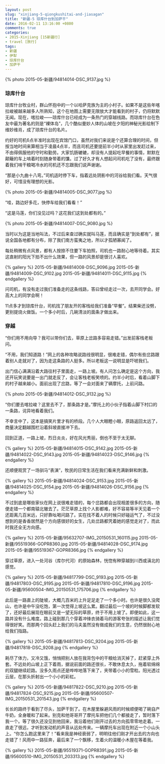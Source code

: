 ```yaml
---
layout: post
slug: "xinjiang-5-qiongkushitai-and-jiasagan"
title: "新疆-5 琼库什台到加萨干"
date: 2016-02-11 13:16:00 +0800
comments: true
categories:
- 2015-Xinjiang [15新疆行]
- travel [旅行]
tags:
- 新疆
- 伊犁
- 琼库什台
- 加萨干
---
```


{% photo 2015-05-新疆/94814014-DSC_9137.jpg %}

### 琼库什台

琼库什台牧业村，群山怀抱中的一个以哈萨克族为主的小村子。如果不是这些年喀拉峻被越来越多人所熟知，这个在地图上需要无限放大才能看到的村子，仍将默默无闻。现在，喀拉峻——琼库什台已经成为一条热门的穿越线路。而琼库什台在色友中最为著名的则是“裸体岛”，几个酷似曼妙人体的山坡在夕阳的神秘光影绘制下维妙维肖，成了琼库什台的名片。

约好的司机6点半准时出现在宾馆门口，虽然对我们来说是个还算合理的时间，但按当地时间来算相当于凌晨4点半，而且司机还要提前半小时从家里出发赶过来，不由得佩服他的守时和勤劳。大家饥肠辘辘，却没有人提起吃早餐的事情，默默在颠簸的车上啃着时刻随身带着的馕。过了好久才有人想起问司机吃了没有，最终跟着我们啃干粮喝冷水的司机还不忘跟我们说声谢谢。

<!-- more -->

“那是小九曲十八弯。”司机适时停下车，指着远处阴影中的河谷给我们看。天气很好，可惜没有理想的光影。

{% photo 2015-05-新疆/94814005-DSC_9077.jpg %}

“哇，路边好多花，快停车给我们看看！”

“这是马莲，你们没见过吗？这花我们这到处都有的。”

{% photo 2015-05-新疆/94814007-DSC_9080.jpg %}

当时以为这是当地叫法，不过后来查过确实就叫马莲，而且确实是“到处都有”，据说全国各地都有分布，除了我们南方蛮夷之地，所以才孤陋寡闻了。

每处稍微有点风景，都有人按捺不住要下车拍照，司机也一路耐心地等待着。其实这直射的阳光下拍不出什么效果，但一路的风景却是很讨人喜欢。

{% gallery %}
2015-05-新疆/94814008-DSC_9096.jpg
2015-05-新疆/94814009-DSC_9102.jpg
2015-05-新疆/94814011-DSC_9115.jpg
{% endgallery %}

问司机，有没有走过我们准备走的这条线路，答曰曾经走过一次，去开同学会。好高大上的同学会啊！

11点多才到琼库什台，司机找了朋友开的客栈给我们准备“早餐”。结果柴还没劈，更别提烧火做饭。一个多小时后，几碗清淡的面条才做出来。

### 穿越

“你们用不用向导？我可以带你们去，草原上岔路多容易走错。”出发前客栈老板问。

“不用，我们知道路！”网上的各种攻略说路线很明显，很难走错，偶尔有些岔路跟着别人走就对了，因为走这条路的人挺多。所以老板这一说明显是吓唬我们。

出门信心满满沿着大路往村子里面走，一路上坡。有人问怎么确定是这个方向，我还开玩笑说要是一出门就走反了，会让客栈老板笑喷的。约半小时后，看着山脚下的村子越来越小。面前出现了岔路，等了一会对面来了辆摩托，上前问路。

{% photo 2015-05-新疆/94814012-DSC_9132.jpg %}

“你们要去喀拉峻？这里去不了，那条路才是。”摩托上的小伙子指着山脚下村口的一条路，诧异地看着我们。

不幸言中了，这本是搞笑片里才有的桥段。几个人大眼瞪小眼，原路返回太远了，商量决定翻越围栏沿着斜坡直接冲下去。

回到正道，一路上坡，烈日炎炎，好在风光秀丽，倒也不至于太无聊。

{% gallery %}
2015-05-新疆/94814015-DSC_9142.jpg
2015-05-新疆/94814022-DSC_9143.jpg
2015-05-新疆/94814023-DSC_9146.jpg
{% endgallery %}

还顺便观赏了一场驯马“表演”，牧民的日常生活在我们看来充满新鲜和刺激。

{% gallery %}
2015-05-新疆/94814024-DSC_9153.jpg
2015-05-新疆/94814025-DSC_9154.jpg
2015-05-新疆/94814026-DSC_9156.jpg
{% endgallery %}

不过到底是哪些家伙在网上说很难走错的，每个岔路都会出现相差很多的方向，随便走错一个都南辕北辙去了。茫茫草原上找个人影都难，好不容易等半天见着一个还距离几百米远，只好靠吆喝问路了。实在找不着人的时候只好碰运气了，不过没想到的是香香居然是个方向感很好的女生，几处岔路都凭着她的感觉走对了，而此时我还全无方向感。

{% gallery %}
2015-05-新疆/95632707-IMG_20150531_160115.jpg
2015-05-新疆/95519366-GOPR8360.jpg
2015-05-新疆/94814028-DSC_9174.jpg
2015-05-新疆/95519367-GOPR8366.jpg
{% endgallery %}

穿过草原，进入一处河谷（库尔代河）的原始森林，恍惚有种穿越到川西或滇北的感觉。

{% gallery %}
2015-05-新疆/94817799-DSC_9193.jpg
2015-05-新疆/94817803-DSC_9195.jpg
2015-05-新疆/94817810-DSC_9196.jpg
2015-05-新疆/95600504-IMG_20150531_175706.jpg
{% endgallery %}

此后是一路直上的陡坡，大概几百米的上升足足走了一个多小时。也许是很久没爬山，也许是中午没吃饱，第一次觉得上坡这么累。翻过最后一个坡的时候脚都发软了，还好最后展现在眼前又是一望无际的草原，终于不用上坡了。即便如此，这一路并没有什么难度。路上碰到那几个穿着冲锋衣骑着马的游客夸张的描述让我们觉得很好笑。而那两个回头赶上我们的马夫虽然没有做成我们的生意，仍然很耐心地给我们指路。

{% gallery %}
2015-05-新疆/94817813-DSC_9204.jpg
2015-05-新疆/94817818-DSC_9208.jpg
{% endgallery %}

耗尽了体力，又冷又饿，悄悄把别人放在我背包中的干粮给消灭掉了，赶紧穿上外套。不远处的山坡上正下着雨，据说前面的路还很长，不敢休息太久，拖着软绵绵的双腿继续赶路。没多久雨点还是哗哗地落下来了，夹带着小小的雪粒。阳光透过云层，在那头折射出一个小小的彩虹。

{% gallery %}
2015-05-新疆/94817822-DSC_9210.jpg
2015-05-新疆/94817824-DSC_9215.jpg
2015-05-新疆/95600507-IMG_20150531_201543.jpg
{% endgallery %}

长长的路终于看到了尽头，加萨干到了。在木屋里躲避风雨的时候顺便喝了碗自产牛奶，全身暖和了起来。别克和他哥哥开了摩托车把他们几个都接走了，暂时落下我一个。等了很久还没见到他回来，我沿着他们刚开过去的方向孤零零地走着。一直走了很远，才听到发动机的声音从远处传来。一辆摩托车出现在附近一个小山头上。“你怎么跑这里来了！”看来我是神经衰弱了，明明往他们刚才开出去的方向也走错了！风雨中一路狂奔，最后来了一个飘移，生着火的温暖小木屋在等着我。

{% gallery %}
2015-05-新疆/95519371-GOPR8391.jpg
2015-05-新疆/95600510-IMG_20150531_203313.jpg
{% endgallery %}
